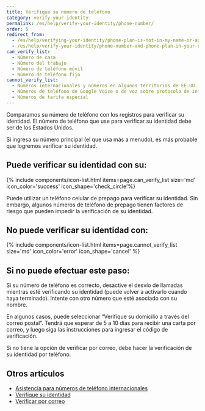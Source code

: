 ```yaml
---
title: Verifique su número de teléfono
category: verify-your-identity
permalink: /es/help/verify-your-identity/phone-number/
order: 5
redirect_from:
  - /es/help/verifying-your-identity/phone-plan-is-not-in-my-name-or-address/
  - /es/help/verify-your-identity/phone-number-and-phone-plan-in-your-name/
can_verify_list:
  - Número de casa
  - Número del trabajo
  - Número de teléfono móvil
  - Número de teléfono fijo
cannot_verify_list:
  - Números internacionales y números en algunos territorios de EE.UU.
  - Números de teléfono de Google Voice o de voz sobre protocolo de internet (VoIP) similares
  - Números de tarifa especial
---
```

Comparamos su número de teléfono con los registros para verificar su identidad. El número de teléfono que use para verificar su identidad debe ser de los Estados Unidos.

Si ingresa su número principal (el que usa más a menudo), es más probable que logremos verificar su identidad.

## Puede verificar su identidad con su:

{% include components/icon-list.html items=page.can_verify_list size='md' icon_color='success' icon_shape='check_circle'%}

Puede utilizar un teléfono celular de prepago para verificar su identidad. Sin embargo, algunos números de teléfono de prepago tienen factores de riesgo que pueden impedir la verificación de su identidad.

## No puede verificar su identidad con:

{% include components/icon-list.html items=page.cannot_verify_list size='md' icon_color='error' icon_shape='cancel' %}

## Si no puede efectuar este paso:

Si su número de teléfono es correcto, desactive el desvío de llamadas mientras esté verificando su identidad (puede volver a activarlo cuando haya terminado). Intente con otro número que esté asociado con su nombre.

En algunos casos, puede seleccionar “Verifique su domicilio a través del correo postal”. Tendrá que esperar de 5 a 10 días para recibir una carta por correo, y luego siga las instrucciones para ingresar el código de verificación.

Si no tiene la opción de verificar por correo, debe hacer la verificación de su identidad por teléfono.

## Otros artículos

* [Asistencia para números de teléfono internacionales](/es/help/verify-your-identity/phone-number/)
* [Verifique su identidad](/es/help/verify-your-identity/how-to-verify-your-identity/)
* [Verificar por correo](/es/help/verify-your-identity/verify-your-address-by-mail/)
